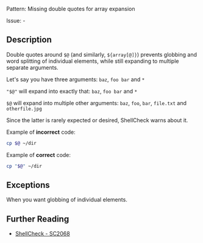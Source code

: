 Pattern: Missing double quotes for array expansion

Issue: -

## Description

Double quotes around `$@` (and similarly, `${array[@]}`) prevents globbing and word splitting of individual elements, while still expanding to multiple separate arguments.

Let's say you have three arguments: `baz`, `foo bar` and `*`

`"$@"` will expand into exactly that: `baz`, `foo bar` and `*`

`$@` will expand into multiple other arguments: `baz`, `foo`, `bar`, `file.txt` and `otherfile.jpg`

Since the latter is rarely expected or desired, ShellCheck warns about it.

Example of **incorrect** code:

```sh
cp $@ ~/dir
```

Example of **correct** code:

```sh
cp "$@" ~/dir
```

## Exceptions

When you want globbing of individual elements.

## Further Reading

* [ShellCheck - SC2068](https://github.com/koalaman/shellcheck/wiki/SC2068)

